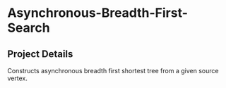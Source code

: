 # Asynchronous-Breadth-First-Search

## Project Details </n>

Constructs asynchronous breadth first shortest tree from a given source vertex. </n>
